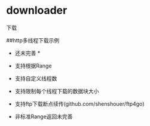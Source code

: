 # downloader
下载

##http多线程下载示例
* 还未完善 *
* 支持根据Range
* 支持自定义线程数
* 支持限制每个线程下载的数据块大小
* 支持ftp下载断点续传(github.com/shenshouer/ftp4go)

* 非标准Range返回未完善 
